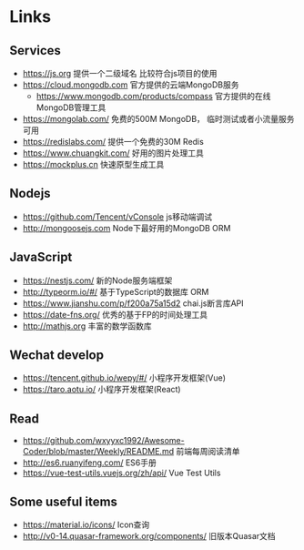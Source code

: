 # Links

## Services
  - https://js.org  提供一个二级域名 比较符合js项目的使用
  - https://cloud.mongodb.com  官方提供的云端MongoDB服务
    - https://www.mongodb.com/products/compass 官方提供的在线MongoDB管理工具
  - https://mongolab.com/ 免费的500M MongoDB， 临时测试或者小流量服务可用
  - https://redislabs.com/ 提供一个免费的30M Redis
  - https://www.chuangkit.com/ 好用的图片处理工具
  - https://mockplus.cn 快速原型生成工具

## Nodejs
  - https://github.com/Tencent/vConsole js移动端调试
  - http://mongoosejs.com Node下最好用的MongoDB ORM

## JavaScript
  - https://nestjs.com/  新的Node服务端框架
  - http://typeorm.io/#/ 基于TypeScript的数据库 ORM
  - https://www.jianshu.com/p/f200a75a15d2  chai.js断言库API
  - https://date-fns.org/ 优秀的基于FP的时间处理工具
  - http://mathjs.org 丰富的数学函数库 

## Wechat develop
  - https://tencent.github.io/wepy/#/ 小程序开发框架(Vue)
  - https://taro.aotu.io/ 小程序开发框架(React)
  
## Read
  - https://github.com/wxyyxc1992/Awesome-Coder/blob/master/Weekly/README.md 前端每周阅读清单
  - http://es6.ruanyifeng.com/ ES6手册
  - https://vue-test-utils.vuejs.org/zh/api/ Vue Test Utils

## Some useful items
  - https://material.io/icons/ Icon查询
  - http://v0-14.quasar-framework.org/components/ 旧版本Quasar文档

